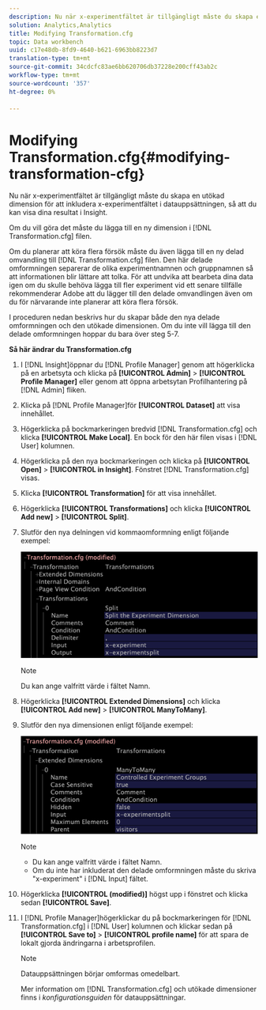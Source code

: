 ```yaml
---
description: Nu när x-experimentfältet är tillgängligt måste du skapa en utökad dimension för att inkludera x-experimentfältet i datauppsättningen, så att du kan visa dina resultat i Insight.
solution: Analytics,Analytics
title: Modifying Transformation.cfg
topic: Data workbench
uuid: c17e48db-8fd9-4640-b621-6963bb8223d7
translation-type: tm+mt
source-git-commit: 34cdcfc83ae6bb620706db37228e200cff43ab2c
workflow-type: tm+mt
source-wordcount: '357'
ht-degree: 0%

---
```



# Modifying Transformation.cfg{#modifying-transformation-cfg}

Nu när x-experimentfältet är tillgängligt måste du skapa en utökad dimension för att inkludera x-experimentfältet i datauppsättningen, så att du kan visa dina resultat i Insight.

Om du vill göra det måste du lägga till en ny dimension i [!DNL Transformation.cfg] filen.

Om du planerar att köra flera försök måste du även lägga till en ny delad omvandling till [!DNL Transformation.cfg] filen. Den här delade omformningen separerar de olika experimentnamnen och gruppnamnen så att informationen blir lättare att tolka. För att undvika att bearbeta dina data igen om du skulle behöva lägga till fler experiment vid ett senare tillfälle rekommenderar Adobe att du lägger till den delade omvandlingen även om du för närvarande inte planerar att köra flera försök.

I proceduren nedan beskrivs hur du skapar både den nya delade omformningen och den utökade dimensionen. Om du inte vill lägga till den delade omformningen hoppar du bara över steg 5-7.

**Så här ändrar du Transformation.cfg**

1. I [!DNL Insight]öppnar du [!DNL Profile Manager] genom att högerklicka på en arbetsyta och klicka på **[!UICONTROL Admin]** > **[!UICONTROL Profile Manager]** eller genom att öppna arbetsytan Profilhantering på [!DNL Admin] fliken.
1. Klicka på [!DNL Profile Manager]för **[!UICONTROL Dataset]** att visa innehållet.
1. Högerklicka på bockmarkeringen bredvid [!DNL Transformation.cfg] och klicka **[!UICONTROL Make Local]**. En bock för den här filen visas i [!DNL User] kolumnen.
1. Högerklicka på den nya bockmarkeringen och klicka på **[!UICONTROL Open]** > **[!UICONTROL in Insight]**. Fönstret [!DNL Transformation.cfg] visas.
1. Klicka **[!UICONTROL Transformation]** för att visa innehållet.
1. Högerklicka **[!UICONTROL Transformations]** och klicka **[!UICONTROL Add new]** > **[!UICONTROL Split]**.
1. Slutför den nya delningen vid kommaomformning enligt följande exempel:

   ![Steginformation](assets/New_split_transformation.png)

   >[!NOTE]
   >
   >Du kan ange valfritt värde i fältet Namn.

1. Högerklicka **[!UICONTROL Extended Dimensions]** och klicka **[!UICONTROL Add new]** > **[!UICONTROL ManyToMany]**.
1. Slutför den nya dimensionen enligt följande exempel:

   ![Steginformation](assets/New_Dimension_controlled_experiment_groups.png)

   >[!NOTE]
   >
   >* Du kan ange valfritt värde i fältet Namn.
   >* Om du inte har inkluderat den delade omformningen måste du skriva &quot;x-experiment&quot; i [!DNL Input] fältet.


1. Högerklicka **[!UICONTROL (modified)]** högst upp i fönstret och klicka sedan **[!UICONTROL Save]**.
1. I [!DNL Profile Manager]högerklickar du på bockmarkeringen för [!DNL Transformation.cfg] i [!DNL User] kolumnen och klickar sedan på **[!UICONTROL Save to]** > **[!UICONTROL profile name]** för att spara de lokalt gjorda ändringarna i arbetsprofilen.

   >[!NOTE]
   >
   >Datauppsättningen börjar omformas omedelbart.

   Mer information om [!DNL Transformation.cfg] och utökade dimensioner finns i *konfigurationsguiden* för datauppsättningar.
